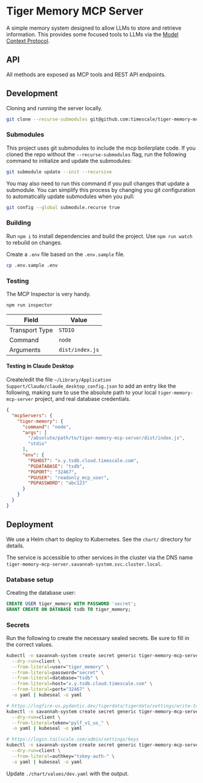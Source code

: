 # Tiger Memory MCP Server

A simple memory system designed to allow LLMs to store and retrieve information. This provides some focused tools to LLMs via the [Model Context Protocol](https://modelcontextprotocol.io/introduction).

## API

All methods are exposed as MCP tools and REST API endpoints.

## Development

Cloning and running the server locally.

```bash
git clone --recurse-submodules git@github.com:timescale/tiger-memory-mcp-server.git
```

### Submodules

This project uses git submodules to include the mcp boilerplate code. If you cloned the repo without the `--recurse-submodules` flag, run the following command to initialize and update the submodules:

```bash
git submodule update --init --recursive
```

You may also need to run this command if you pull changes that update a submodule. You can simplify this process by changing you git configuration to automatically update submodules when you pull:

```bash
git config --global submodule.recurse true
```

### Building

Run `npm i` to install dependencies and build the project. Use `npm run watch` to rebuild on changes.

Create a `.env` file based on the `.env.sample` file.

```bash
cp .env.sample .env
```

### Testing

The MCP Inspector is very handy.

```bash
npm run inspector
```

| Field          | Value           |
| -------------- | --------------- |
| Transport Type | `STDIO`         |
| Command        | `node`          |
| Arguments      | `dist/index.js` |

#### Testing in Claude Desktop

Create/edit the file `~/Library/Application Support/Claude/claude_desktop_config.json` to add an entry like the following, making sure to use the absolute path to your local `tiger-memory-mcp-server` project, and real database credentials.

```json
{
  "mcpServers": {
    "tiger-memory": {
      "command": "node",
      "args": [
        "/absolute/path/to/tiger-memory-mcp-server/dist/index.js",
        "stdio"
      ],
      "env": {
        "PGHOST": "x.y.tsdb.cloud.timescale.com",
        "PGDATABASE": "tsdb",
        "PGPORT": "32467",
        "PGUSER": "readonly_mcp_user",
        "PGPASSWORD": "abc123"
      }
    }
  }
}
```

## Deployment

We use a Helm chart to deploy to Kubernetes. See the `chart/` directory for details.

The service is accessible to other services in the cluster via the DNS name `tiger-memory-mcp-server.savannah-system.svc.cluster.local`.

### Database setup

Creating the database user:

```sql
CREATE USER tiger_memory WITH PASSWORD 'secret';
GRANT CREATE ON DATABASE tsdb TO tiger_memory;
```

### Secrets

Run the following to create the necessary sealed secrets. Be sure to fill in the correct values.

```bash
kubectl -n savannah-system create secret generic tiger-memory-mcp-server-database \
  --dry-run=client \
  --from-literal=user="tiger_memory" \
  --from-literal=password="secret" \
  --from-literal=database="tsdb" \
  --from-literal=host="x.y.tsdb.cloud.timescale.com" \
  --from-literal=port="32467" \
  -o yaml | kubeseal -o yaml

# https://logfire-us.pydantic.dev/tigerdata/tigerdata/settings/write-tokens
kubectl -n savannah-system create secret generic tiger-memory-mcp-server-logfire \
  --dry-run=client \
  --from-literal=token="pylf_v1_us_" \
  -o yaml | kubeseal -o yaml

# https://login.tailscale.com/admin/settings/keys
kubectl -n savannah-system create secret generic tiger-memory-mcp-server-tailscale \
  --dry-run=client \
  --from-literal=authkey="tskey-auth-" \
  -o yaml | kubeseal -o yaml
```

Update `./chart/values/dev.yaml` with the output.
